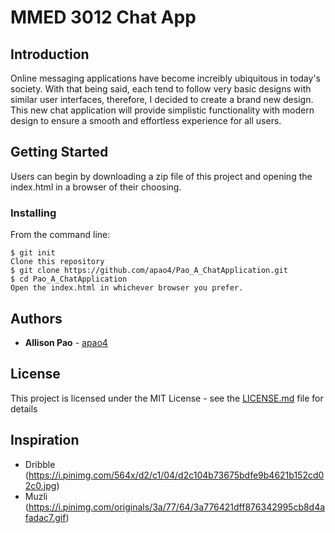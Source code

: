 # MMED 3012 Chat App

## Introduction
Online messaging applications have become increibly ubiquitous in today's society.  With that being said, each tend to follow very basic designs with similar user interfaces, therefore, I decided to create a brand new design. This new chat application will provide simplistic functionality with modern design to ensure a smooth and effortless experience for all users.  

## Getting Started

Users can begin by downloading a zip file of this project and opening the index.html in a browser of their choosing.

### Installing
From the command line:

```
$ git init
Clone this repository
$ git clone https://github.com/apao4/Pao_A_ChatApplication.git
$ cd Pao_A_ChatApplication
Open the index.html in whichever browser you prefer.
```

## Authors

* **Allison Pao** - [apao4](https://github.com/apao4)

## License

This project is licensed under the MIT License - see the [LICENSE.md](LICENSE.md) file for details

## Inspiration

* Dribble (https://i.pinimg.com/564x/d2/c1/04/d2c104b73675bdfe9b4621b152cd02c0.jpg)
* Muzli (https://i.pinimg.com/originals/3a/77/64/3a776421dff876342995cb8d4afadac7.gif)